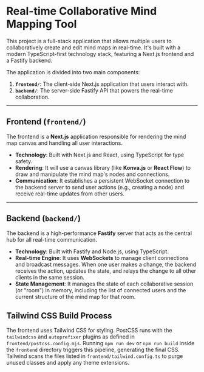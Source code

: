 # Real-time Collaborative Mind Mapping Tool

This project is a full-stack application that allows multiple users to collaboratively create and edit mind maps in real-time. It's built with a modern TypeScript-first technology stack, featuring a Next.js frontend and a Fastify backend.

The application is divided into two main components:

1.  **`frontend/`**: The client-side Next.js application that users interact with.
2.  **`backend/`**: The server-side Fastify API that powers the real-time collaboration.

---

## Frontend (`frontend/`)

The frontend is a **Next.js** application responsible for rendering the mind map canvas and handling all user interactions.

- **Technology**: Built with Next.js and React, using TypeScript for type safety.
- **Rendering**: It will use a canvas library (like **Konva.js** or **React Flow**) to draw and manipulate the mind map's nodes and connections.
- **Communication**: It establishes a persistent WebSocket connection to the backend server to send user actions (e.g., creating a node) and receive real-time updates from other users.

---

## Backend (`backend/`)

The backend is a high-performance **Fastify** server that acts as the central hub for all real-time communication.

- **Technology**: Built with Fastify and Node.js, using TypeScript.
- **Real-time Engine**: It uses **WebSockets** to manage client connections and broadcast messages. When one user makes a change, the backend receives the action, updates the state, and relays the change to all other clients in the same session.
- **State Management**: It manages the state of each collaborative session (or "room") in memory, including the list of connected users and the current structure of the mind map for that room.

## Tailwind CSS Build Process

The frontend uses Tailwind CSS for styling. PostCSS runs with the `tailwindcss`
and `autoprefixer` plugins as defined in `frontend/postcss.config.mjs`. Running
`npm run dev` or `npm run build` inside the `frontend` directory triggers this
pipeline, generating the final CSS. Tailwind scans the files listed in
`frontend/tailwind.config.ts` to purge unused classes and apply any theme
extensions.

